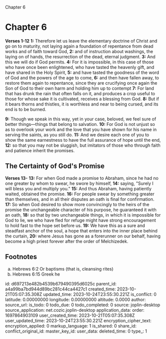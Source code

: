 Chapter 6 

# Chapter 6

**Verses 1-12**
**1:** Therefore let us leave the elementary doctrine of Christ and go on to maturity, not laying again a foundation of repentance from dead works and of faith toward God,
**2:** and of instruction about washings, the laying on of hands, the resurrection of the dead, eternal judgment.
**3:** And this we will do if God permits.
**4:** For it is impossible, in this case of those who have once been enlightened, who have tasted the heavenly gift, and have shared in the Holy Spirit,
**5:** and have tasted the goodness of the word of God and the powers of the age to come,
**6:** and then have fallen away, to restore them again to repentance, since they are crucifying once again the Son of God to their own harm and holding him up to contempt
**7:** For land that has drunk the rain that often falls on it, and produces a crop useful to those for whose sake it is cultivated, receives a blessing from God.
**8:** But if it bears thorns and thistles, it is worthless and near to being cursed, and its end is to be burned.

**9:** Though we speak in this way, yet in your case, beloved, we feel sure of better things—things that belong to salvation.
**10:** For God is not unjust so as to overlook your work and the love that you have shown for his name in serving the saints, as you still do.
**11:** And we desire each one of you to show the same earnestness to have the full assurance of hope until the end,
**12:** so that you may not be sluggish, but imitators of those who through faith and patience inherit the promises.

## The Certainty of God's Promise

**Verses 13-**
**13:** For when God made a promise to Abraham, since he had no one greater by whom to swear, he swore by himself,
**14:** saying, "Surely I will bless you and multiply you."
**15:** And thus Abraham, having patiently waited, obtained the promise.
**16:** For people swear by something greater than themselves, and in all their disputes an oath is final for confirmation.
**17:** So when God desired to show more convincingly to the heirs of the promise the unchangeable character of his purpose, he guaranteed it with an oath,
**18:** so that by two unchangeable things, in which it is impossible for God to lie, we who have fled for refuge might have strong encouragement to hold fast to the hope set before us.
**19:** We have this as a sure and steadfast anchor of the soul, a hope that enters into the inner place behind the curtain,
**20:** where Jesus has gone as a forerunner on our behalf, having become a high priest forever after the order of Melchizedek.

## Footnotes

<ol type='a'>
	<li>Hebrews 6:2 Or baptisms (that is, cleansing rites)</li>
	<li>Hebrews 6:15 Greek he</li>
</ol>


id: d697213e482b4539b679490395d6025c
parent_id: a4a99ba7bd944d89bc281c44ca4427c1
created_time: 2023-10-21T05:07:35.308Z
updated_time: 2023-10-24T23:55:30.221Z
is_conflict: 0
latitude: 0.00000000
longitude: 0.00000000
altitude: 0.0000
author: 
source_url: 
is_todo: 0
todo_due: 0
todo_completed: 0
source: joplin-desktop
source_application: net.cozic.joplin-desktop
application_data: 
order: 1697864903109
user_created_time: 2023-10-21T05:07:35.308Z
user_updated_time: 2023-10-24T23:55:30.221Z
encryption_cipher_text: 
encryption_applied: 0
markup_language: 1
is_shared: 0
share_id: 
conflict_original_id: 
master_key_id: 
user_data: 
deleted_time: 0
type_: 1